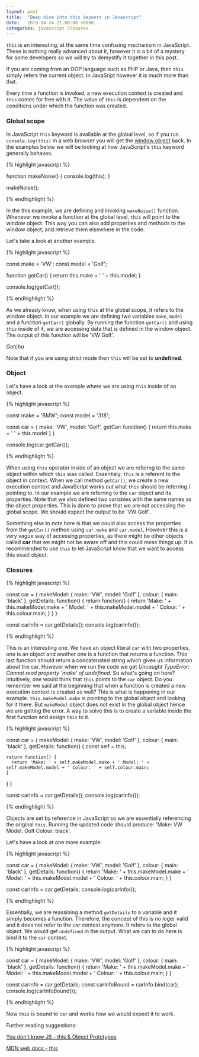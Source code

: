 ```yaml
---
layout: post
title:  "Deep dive into this keyword in Javascript"
date:   2018-04-24 21:00:00 +0000
categories: javascript closures
---
```


<code>this</code> is an interesting, at the same time confusing mechanism in JavaScript. These is nothing really advanced about it, however it is a bit of a mystery for some developers so we will try to demystify it together in this post.

If you are coming from an OOP language such as PHP or Java, then <code>this</code> simply refers the current object. In JavaSript however it is much more than that.

Every time a function is invoked, a new execution context is created and <code>this</code> comes for free with it. The value of <code>this</code> is dependent on the conditions under which the function was created.

<h3>Global scope</h3>

In JavaScript <code>this</code> keyword is available at the global level, so if you run <code>console.log(this)</code> in a web browser you will get the <a href="https://developer.mozilla.org/en-US/docs/Web/API/Window">window object</a> back. In the examples below we will be looking at how JavaScript's <code>this</code> keyword generally behaves.

{% highlight javascript %}

function makeNoise() {
  console.log(this);
}

makeNoise();

{% endhighlight %}

In the this example, we are defining and invoking <code>makeNoise()</code> function. Whenever we invoke a function at the global level, <code>this</code> will point to the window object. This way you can also add properties and methods to the window object, and retrieve them elsewhere in the code.

Let's take a look at another example.

{% highlight javascript %}

const make = 'VW';
const model = 'Golf';

function getCar() {
  return this.make + ' ' + this.model;
}

console.log(getCar());

{% endhighlight %}

As we already know, when using <code>this</code> at the global scope, it refers to the window object. In our example we are defining two variables <code>make</code>, <code>model</code> and a function <code>getCar()</code> globally. By running the function <code>getCar()</code> and using <code>this</code> inside of it, we are accessing data that is defined in the window object. The output of this function will be 'VW Golf'.

<i>Gotcha</i>

Note that if you are using strict mode then <code>this</code> will be set to <b>undefined</b>.

<h3>Object</h3>

Let's have a look at the example where we are using <code>this</code> inside of an object.

{% highlight javascript %}

const make = 'BMW';
const model = '318';

const car = {
  make: 'VW',
  model: 'Golf',
  getCar: function() {
    return this.make + ' ' + this.model
  }
}

console.log(car.getCar());

{% endhighlight %}

When using <code>this</code> operator inside of an object we are refering to the same object within which <code>this</code> was called. Essentialy, <code>this</code> is a referent to the object in context. When we call method <code>getCar()</code>, we create a new execution context and JavaScript works out what <code>this</code> should be referring / pointing to. In our example we are referring to the <code>car</code> object and its properties. Note that we also defined two variables with the same names as the object properties. This is done to prove that we are not accessing the global scope. We should expect the output to be 'VW Golf'.

Something else to note here is that we could also access the properties from the <code>getCar()</code> method using <code>car.make</code> and <code>car.model</code>. However this is a very vague way of accessing properties, as there might be other objects called <b>car</b> that we might not be aware off and this could mess things up. It is recommended to use <code>this</code> to let JavaScript know that we want to access this exact object.

<h3>Closures</h3>

{% highlight javascript %}

const car = {
  makeModel: {
    make: 'VW',
    model: 'Golf'
  },
  colour: {
    main: 'black'
  },
  getDetails: function() {
    return function() {
      return 'Make: ' + this.makeModel.make + ' Model: ' + this.makeModel.model + ' Colour: ' + this.colour.main;
    }
  }
}

const carInfo = car.getDetails();
console.log(carInfo());

{% endhighlight %}

This is an interesting one. We have an object literal <code>car</code> with two properties, one is an object and another one is a function that returns a function. This last function should return a concatenated string which gives us information about the car. However when we run the code we get <i>Uncaught TypeError: Cannot read property 'make' of undefined</i>. So what's going on here? Intuitively, one would think that <code>this</code> points to the <code>car</code> object. Do you remember we said at the beginning that when a function is created a new execution context is created as well? This is what is happening in our example. <code>this.makeModel.make</code> is pointing to the global object and looking for it there. But <code>makeModel</code> object does not exist in the global object hence we are getting the error. A way to solve this is to create a variable inside the first function and assign <code>this</code> to it.

{% highlight javascript %}

const car = {
  makeModel: {
    make: 'VW',
    model: 'Golf'
  },
  colour: {
    main: 'black'
  },
  getDetails: function() {
    const self = this;

    return function() {
      return 'Make: ' + self.makeModel.make + ' Model: ' + self.makeModel.model + ' Colour: ' + self.colour.main;
    }
  }
}

const carInfo = car.getDetails();
console.log(carInfo());

{% endhighlight %}

Objects are set by reference in JavaScript so we are essentially referencing the original <code>this</code>. Running the updated code should produce: 'Make: VW Model: Golf Colour: black'.

Let's have a look at one more example:

{% highlight javascript %}

const car = {
  makeModel: {
    make: 'VW',
    model: 'Golf'
  },
  colour: {
    main: 'black'
  },
  getDetails: function() {
    return 'Make: ' + this.makeModel.make + ' Model: ' + this.makeModel.model + ' Colour: ' + this.colour.main;
  }
}

const carInfo = car.getDetails;
console.log(carInfo());

{% endhighlight %}

Essentially, we are reassining a method <code>getDetails</code> to a variable and it simply becomes a function. Therefore, the concept of this is no loger valid and it does not refer to the <code>car</code> context anymore. It refers to the global object. We would get <code>undefined</code> in the output. What we can to do here is bind it to the <code>car</code> context.

{% highlight javascript %}

const car = {
  makeModel: {
    make: 'VW',
    model: 'Golf'
  },
  colour: {
    main: 'black'
  },
  getDetails: function() {
    return 'Make: ' + this.makeModel.make + ' Model: ' + this.makeModel.model + ' Colour: ' + this.colour.main;
  }
}

const carInfo = car.getDetails;
const carInfoBound = carInfo.bind(car);
console.log(carInfoBound());

{% endhighlight %}

Now <code>this</code> is bound to <code>car</code> and works how we would expect it to work.

Further reading suggestions:

<a href="https://github.com/getify/You-Dont-Know-JS/blob/master/this%20%26%20object%20prototypes/ch1.md">You don't know JS - this & Object Prototypes</a>

<a href="https://developer.mozilla.org/en-US/docs/Web/JavaScript/Reference/Operators/this">MDN web docs - this</a>
